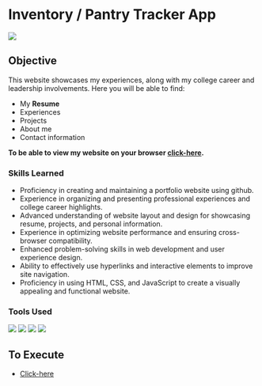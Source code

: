 # Inventory / Pantry Tracker App
<img src="https://img.shields.io/badge/-Solo Project-f2336f?&style=for-the-badge&logoColor=white" />

## Objective
This website showcases my experiences, along with my college career and leadership involvements. Here you will be able to find:
  - My **Resume**
  - Experiences
  - Projects
  - About me
  - Contact information

**To be able to view my website on your browser <a href="https://inventory-edombelaynehs-projects.vercel.app/">click-here</a>.**

### Skills Learned
- Proficiency in creating and maintaining a portfolio website using github.
- Experience in organizing and presenting professional experiences and college career highlights.
- Advanced understanding of website layout and design for showcasing resume, projects, and personal information.
- Experience in optimizing website performance and ensuring cross-browser compatibility.
- Enhanced problem-solving skills in web development and user experience design.
- Ability to effectively use hyperlinks and interactive elements to improve site navigation.
- Proficiency in using HTML, CSS, and JavaScript to create a visually appealing and functional website.

### Tools Used
<div>
  <img src="https://img.shields.io/badge/-Html-orange?&style=for-the-badge&logo=html5&logoColor=white" />
  <img src="https://img.shields.io/badge/-CSS-blue?&style=for-the-badge&logo=css3&logoColor=white" />
  <img src="https://img.shields.io/badge/-JavaScript-e8d82a?&style=for-the-badge&logo=javascript&logoColor=white" />
  <img src="https://img.shields.io/badge/-VSCode-364559?&style=for-the-badge&logoColor=white" />
</div>

## To Execute
- <a href="http://www.edombelayneh.com">Click-here</a>


